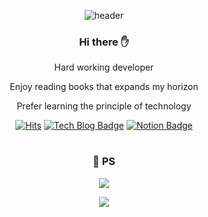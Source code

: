 
<div align=center>
	
  ![header](https://capsule-render.vercel.app/api?type=waving&color=F7A903&height=250&section=header&text=Welcome%20!!&fontSize=50&fontColor=FFFFFF)

  ### Hi there  :raised_hand:
   Hard working developer
  	
Enjoy reading books that expands my horizon

Prefer learning the principle of technology

  
 [![Hits](https://hits.seeyoufarm.com/api/count/incr/badge.svg?url=https%3A%2F%2Fgithub.com%2FPassionateKim&count_bg=%2377E2E7&title_bg=%2300DAFF&icon=&icon_color=%23E7E7E7&title=hits&edge_flat=false)](https://hits.seeyoufarm.com)
  [![Tech Blog Badge](http://img.shields.io/badge/-Tech%20blog-black?style=flat-square&logo=github&link=https://abcdefgh123123.tistory.com/)](https://abcdefgh123123.tistory.com/) 
    [![Notion Badge](https://img.shields.io/badge/Notion-1877f2?style=flat-square&logo=Notion&logoColor=white&link=https://www.notion.so/Taeu-Kim-1c0c147cbaee41fd89aabb14c804991f#d4ed2ffcda11497faff2b88dec32caf1)](https://www.notion.so/Taeu-Kim-1c0c147cbaee41fd89aabb14c804991f#d4ed2ffcda11497faff2b88dec32caf1)
  #
  ###  :bookmark_tabs:	PS
  <img align='center' src="http://mazassumnida.wtf/api/v2/generate_badge?boj=rereers1125"></br>

<a href="https://opgc.me/#/users/passionatekim" target="_blank"><img src="https://api.opgc.me/githubs/users/passionatekim/tag/?theme=basic" /></a>
	
</div>
